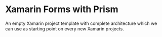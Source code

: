 # Xamarin Forms with Prism
An empty Xamarin project template with complete architecture which we can use as starting point on every new Xamarin projects.
